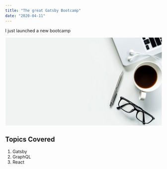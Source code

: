```yaml
---
title: "The great Gatsby Bootcamp"
date: "2020-04-11"
---
```


I just launched a new bootcamp

![Gatsby](./asasasa.jpg)

## Topics Covered 

1. Gatsby
2. GraphQL
3. React